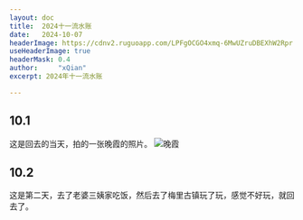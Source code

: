 ```yaml
---
layout: doc
title:  2024十一流水账
date:   2024-10-07
headerImage: https://cdnv2.ruguoapp.com/LPFgOCGO4xmq-6MwUZruDBEXhW2Rpr.jpg
useHeaderImage: true
headerMask: 0.4
author:     "xQian"
excerpt: 2024年十一流水账

---
```



## 10.1
这是回去的当天，拍的一张晚霞的照片。
![晚霞](../publish/sunset.jpg)

## 10.2
这是第二天，去了老婆三姨家吃饭，然后去了梅里古镇玩了玩，感觉不好玩，就回去了。
